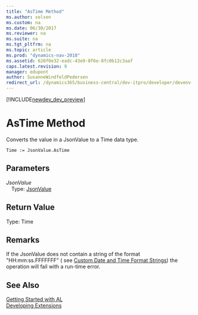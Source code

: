 ```yaml
---
title: "AsTime Method"
ms.author: solsen
ms.custom: na
ms.date: 06/30/2017
ms.reviewer: na
ms.suite: na
ms.tgt_pltfrm: na
ms.topic: article
ms.prod: "dynamics-nav-2018"
ms.assetid: 620f0e32-eadc-43e9-8f6e-8fc0b12c3aaf
caps.latest.revision: 9
manager: edupont
author: SusanneWindfeldPedersen
redirect_url: /dynamics365/business-central/dev-itpro/developer/devenv-restapi-overview
---
```


[!INCLUDE[newdev_dev_preview](../includes/newdev_dev_preview.md)]

# AsTime Method

Converts the value in a JsonValue to a Time data type.

```
Time := JsonValue.AsTime
```

## Parameters
*JsonValue*  
&emsp;Type: [JsonValue](jsonvalue-class.md)

## Return Value
Type: Time

## Remarks
If the JsonValue does not contain a string of the format "HH:mm:ss.FFFFFFF" ( see [Custom Date and Time Format Strings](https://msdn.microsoft.com/en-us/library/8kb3ddd4(v=vs.110).aspx)) the operation will fail with a run-time error.

## See Also
[Getting Started with AL](../devenv-get-started.md)  
[Developing Extensions](../devenv-dev-overview.md)
